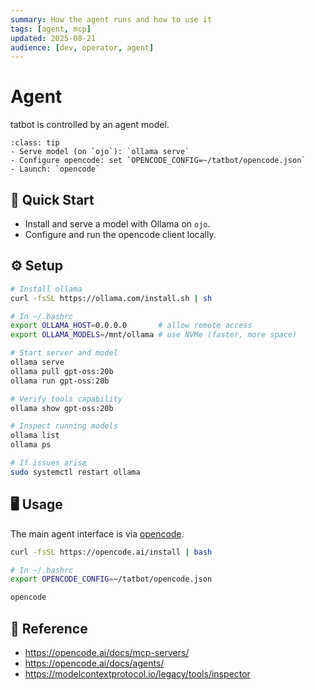 ```yaml
---
summary: How the agent runs and how to use it
tags: [agent, mcp]
updated: 2025-08-21
audience: [dev, operator, agent]
---
```


# Agent

tatbot is controlled by an agent model.

```{admonition} Quick Reference
:class: tip
- Serve model (on `ojo`): `ollama serve`
- Configure opencode: set `OPENCODE_CONFIG=~/tatbot/opencode.json`
- Launch: `opencode`
```

## 🏃 Quick Start
- Install and serve a model with Ollama on `ojo`.
- Configure and run the opencode client locally.

## ⚙️ Setup

```bash
# Install ollama
curl -fsSL https://ollama.com/install.sh | sh

# In ~/.bashrc
export OLLAMA_HOST=0.0.0.0       # allow remote access
export OLLAMA_MODELS=/mnt/ollama # use NVMe (faster, more space)

# Start server and model
ollama serve
ollama pull gpt-oss:20b
ollama run gpt-oss:20b

# Verify tools capability
ollama show gpt-oss:20b

# Inspect running models
ollama list
ollama ps

# If issues arise
sudo systemctl restart ollama
```

## 🖥️ Usage

The main agent interface is via [opencode](https://github.com/sst/opencode).

```bash
curl -fsSL https://opencode.ai/install | bash

# In ~/.bashrc
export OPENCODE_CONFIG=~/tatbot/opencode.json

opencode
```

## 🔗 Reference
- https://opencode.ai/docs/mcp-servers/
- https://opencode.ai/docs/agents/
- https://modelcontextprotocol.io/legacy/tools/inspector

